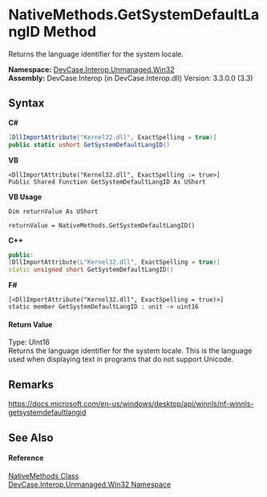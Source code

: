 # NativeMethods.GetSystemDefaultLangID Method 
 

Returns the language identifier for the system locale.

**Namespace:**&nbsp;<a href="N_DevCase_Interop_Unmanaged_Win32">DevCase.Interop.Unmanaged.Win32</a><br />**Assembly:**&nbsp;DevCase.Interop (in DevCase.Interop.dll) Version: 3.3.0.0 (3.3)

## Syntax

**C#**<br />
``` C#
[DllImportAttribute("Kernel32.dll", ExactSpelling = true)]
public static ushort GetSystemDefaultLangID()
```

**VB**<br />
``` VB
<DllImportAttribute("Kernel32.dll", ExactSpelling := true>]
Public Shared Function GetSystemDefaultLangID As UShort
```

**VB Usage**<br />
``` VB Usage
Dim returnValue As UShort

returnValue = NativeMethods.GetSystemDefaultLangID()
```

**C++**<br />
``` C++
public:
[DllImportAttribute(L"Kernel32.dll", ExactSpelling = true)]
static unsigned short GetSystemDefaultLangID()
```

**F#**<br />
``` F#
[<DllImportAttribute("Kernel32.dll", ExactSpelling = true)>]
static member GetSystemDefaultLangID : unit -> uint16 

```


#### Return Value
Type: UInt16<br />Returns the language identifier for the system locale. This is the language used when displaying text in programs that do not support Unicode.

## Remarks
<a href="https://docs.microsoft.com/en-us/windows/desktop/api/winnls/nf-winnls-getsystemdefaultlangid" target="_blank">https://docs.microsoft.com/en-us/windows/desktop/api/winnls/nf-winnls-getsystemdefaultlangid</a>

## See Also


#### Reference
<a href="T_DevCase_Interop_Unmanaged_Win32_NativeMethods">NativeMethods Class</a><br /><a href="N_DevCase_Interop_Unmanaged_Win32">DevCase.Interop.Unmanaged.Win32 Namespace</a><br />